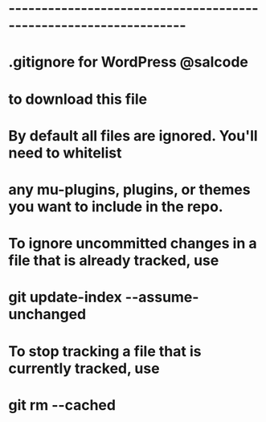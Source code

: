 # -----------------------------------------------------------------
# .gitignore for WordPress @salcode
# to download this file
#
# By default all files are ignored.  You'll need to whitelist
# any mu-plugins, plugins, or themes you want to include in the repo.
#
# To ignore uncommitted changes in a file that is already tracked, use 
# git update-index --assume-unchanged
#
# To stop tracking a file that is currently tracked, use 
# git rm --cached
